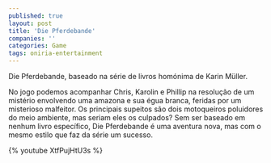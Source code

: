 ```yaml
---
published: true
layout: post
title: 'Die Pferdebande'
companies: ''
categories: Game
tags: oniria-entertainment
---
```

Die Pferdebande, baseado na série de livros homónima de Karin Müller.

 



 

No jogo podemos acompanhar Chris, Karolin e Phillip na resolução de um mistério envolvendo uma amazona e sua égua branca, feridas por um misterioso malfeitor. Os principais supeitos são dois motoqueiros poluidores do meio ambiente, mas seriam eles os culpados? Sem ser baseado em nenhum livro específico, Die Pferdebande é uma aventura nova, mas com o mesmo estilo que faz da série um sucesso.

{% youtube XtfPujHtU3s %}
